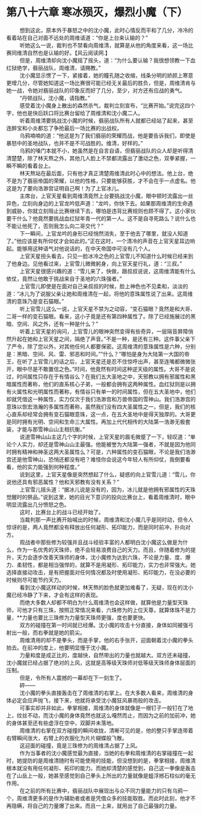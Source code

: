 <h1>第八十六章 寒冰殒灭，爆烈小魔（下）</h1>
<div id="content">&nbsp&nbsp&nbsp&nbsp&nbsp&nbsp&nbsp&nbsp
 想到这此，原本外于暴怒之中的沈小魔，此时心情反而平和了几分，冷冷的看着站在自己对面不远处的周维请道：“你是上台来认输的？”
 <br/>&nbsp&nbsp&nbsp&nbsp&nbsp&nbsp&nbsp&nbsp
 听她这么一说，裁判也不禁看向周维清，就算是从他的角度来看，这一场比赛同维清自然也是认输的好。【风云阅读网.】
 <br/>&nbsp&nbsp&nbsp&nbsp&nbsp&nbsp&nbsp&nbsp
 但是，周维清却向沈小魔摇了摇头，道：“为什么要认输？我很想领教一下血红狱绝学，翡丽战队，周维清，请赐教。”
 <br/>&nbsp&nbsp&nbsp&nbsp&nbsp&nbsp&nbsp&nbsp
 沈小魔显示愣了一下，紧接着，她的瞳孔随之收缩，线条分明的娇颜上寒意更增几分，尽管她知道这一场比赛很可能已经无关最后的胜负，但是，周维清肯与她一战，令她对翡丽战队的印象反而好了几分，至少，对方还有应战的勇气。
 <br/>&nbsp&nbsp&nbsp&nbsp&nbsp&nbsp&nbsp&nbsp
 “丹顿战队，沈小魔，请指教。”
 <br/>&nbsp&nbsp&nbsp&nbsp&nbsp&nbsp&nbsp&nbsp
 感受着沈小魔身上散出的森然杀气，裁判立刻宣布，“比赛开始。”说完这四个字，他也是快后跃口将比赛台留给了周维清和沈小魔二人。
 <br/>&nbsp&nbsp&nbsp&nbsp&nbsp&nbsp&nbsp&nbsp
 听着周维清要挑战沈小魔的时候，翡丽战队所有人就都已经站了起来，甚至连醉宝和小炎都忘了争抢最后一场比赛的出战权。
 <br/>&nbsp&nbsp&nbsp&nbsp&nbsp&nbsp&nbsp&nbsp
 乌鸦喃喃的道：“他这是为了我们翡丽的荣耀而战，他是要告诉我们，即使是暴怒中的圣地战队，也并不是不可战胜的。维清，好样的。”
 <br/>&nbsp&nbsp&nbsp&nbsp&nbsp&nbsp&nbsp&nbsp
 乌鸦的嗓门本就不小，她虽然是在自言自语，但翡丽战队的众人却是听得清清楚楚，除了林天熬之外，其他几人脸上不禁都流露出了激动之色，双拳紧握，一瞬不瞬的看着台上。
 <br/>&nbsp&nbsp&nbsp&nbsp&nbsp&nbsp&nbsp&nbsp
 林天熬站在最后面，只有他才真正清楚周维清此时心中的想法。他上台，绝不是为了翡丽帝国的荣耀，以他的性格，只要能够获胜，才不会在乎一点虚名。他这是为了要向浩渺宫证明自己啊！为了上官冰儿。
 <br/>&nbsp&nbsp&nbsp&nbsp&nbsp&nbsp&nbsp&nbsp
 主席台，上官天星看到周维清竟然上台要挑战沈小魔，眼中顿时流露出一丝异色，立刻向身边的上官龙吟低声道：“龙吟，你快下去。如果那周维清的生命遇到威胁，你就立刻阻止比赛继续下去，哪怕是违背比赛规则也顾不得了。这小家伙要干什么？他竟然要挑战血红狱年青一代的第一人。这不是自寻死路么？说什么也不能让他死了，否则我怎么向二哥交代？”
 <br/>&nbsp&nbsp&nbsp&nbsp&nbsp&nbsp&nbsp&nbsp
 下一瞬间，上官龙吟的身形已经悄然消失，至于他去了哪里，就没人知道了。”他应该是有所仰仗才会如此的。”正在这时，一个清冷的声音在上官天星耳边响起。能够用这种语气对他说话的，在中天帝国中可没有几个人。
 <br/>&nbsp&nbsp&nbsp&nbsp&nbsp&nbsp&nbsp&nbsp
 上官天星扭头看去，只见一脸冰冷之色的上官雪儿不知道什么时候已经来到了他身边。见他看过来，上官雪儿微微躬身，向上官天星行礼，道：“三叔。”
 <br/>&nbsp&nbsp&nbsp&nbsp&nbsp&nbsp&nbsp&nbsp
 上官天星很感兴趣的道：“雪儿来了，快做，跟叔叔说说，这周维清能有什么依仗，竟然让他敢于挑战来自于圣地的六珠强者。”
 <br/>&nbsp&nbsp&nbsp&nbsp&nbsp&nbsp&nbsp&nbsp
 上官雪儿即使是在面对自己亲叔叔的时候，脸上神色也不见柔和，淡淡的道：“冰儿为了说服父亲让她和周维清在一起，将他的意珠属性说了出来。这周维清的意珠乃是变石猫眼。”
 <br/>&nbsp&nbsp&nbsp&nbsp&nbsp&nbsp&nbsp&nbsp
 听上官雪儿这么一说，上官天星不禁为之动容，“变石猫眼？竟然是和大哥、二哥一样的变石猫眼。看来，这小子竟是还有第四种属性了。除了已经施展过的黑暗、空间、风之外，还有一种是什么？”
 <br/>&nbsp&nbsp&nbsp&nbsp&nbsp&nbsp&nbsp&nbsp
 听着上官天星的询问，上官雪儿的眼神突然变得有些奇异，一层隔音屏障俏然升起在她和上官天星之间，隔绝了声音。”不是一种，是还有三种。这件事父亲下了严令，除了您以外，对其他任何人都要保密。这周维清的意珠属性是六种，分别是：黑暗、空间、风、雷、邪恶和时间。””什么？”哪怕是身为大陆第一大国的帝王，在听了上官雪儿的话之后，上官天星还是忍不住惊呼出声，甚至连嘴都微微张开，眼中尽是不敢置信之色。”时间，他竟然有时间这种逆天级的属性。大哥不是说过，时间属性只存在于有情谷么？在我们五大圣地之中，天邪教以拥有邪属性和黑暗属性而著称，他们的直系核心子弟，一般都会拥有这两种属性。血红狱则是以拥有火属性和光明属性而著称，有情谷只有单一的时间属性，但在五大圣地中，他们却就凭借这一种属性，实力仅次于我们浩渺宫和万兽帝国的雪神山。我们浩渺宫的意珠以恢宏浩瀚的多属性而著称，虽然我们没有四大圣属性之一，但是，我们的核心直系却经常会拥有变石猫眼意珠，这一点，在五大圣地中是得天独厚的。大哥更是同时拥有光明、空间和生命三大属性。再加上代代相传的大陆第一浩渺无极套装，才能与那雪神山山主相抗衡。”
 <br/>&nbsp&nbsp&nbsp&nbsp&nbsp&nbsp&nbsp&nbsp
 说道雪神山山主这几个字的时候，上官天星的眉毛微蹙了一下，轻叹道：“单论个人实力，却还是雪神山山主最强。他能被誉为大陆第一强者，不就是因为他同时拥有精神和神圣这两大圣属性么？可是，六种属性的变石猫眼，不论是我们浩渺宫还是他雪神山，恐悄还都没有吧？难怪你会说这今年轻人有所仰仗，我倒要看看，他的实力能强到何种程度。”
 <br/>&nbsp&nbsp&nbsp&nbsp&nbsp&nbsp&nbsp&nbsp
 说到这里，上官天星像是突然想起了什么，疑惑的向上官雪儿道：“雪儿，你说他还具有邪恶属性？他和天邪教有没有关系？”
 <br/>&nbsp&nbsp&nbsp&nbsp&nbsp&nbsp&nbsp&nbsp
 上官雪儿摇头道：“据冰儿说是没有的，因为，冰儿就是他拥有邪属性的天珠觉醒时的祭品。”说到这里，她的目光下意识的投向比赛台上，看着周维清时，眼中明显流露出几分愤怒之色。
 <br/>&nbsp&nbsp&nbsp&nbsp&nbsp&nbsp&nbsp&nbsp
 这时，比赛台上的战斗已经开始了。
 <br/>&nbsp&nbsp&nbsp&nbsp&nbsp&nbsp&nbsp&nbsp
 当裁判那一声比赛开始喊出的时候，周维清和沈小魔几乎是同时动，但令人惊讶的是，两人竟然都没有释放出任何凝形、拓印能力，而是同时前冲，扑向对方。
 <br/>&nbsp&nbsp&nbsp&nbsp&nbsp&nbsp&nbsp&nbsp
 观战者中那些修为较强并且战斗经验丰富的人都明白沈小魔这么做是为什么，作为一名优秀的天珠师，绝不会轻易浪费自己的天力。而且，伴随着修为的提升，天力会逐步改善天珠师的身体，沈小魔修为达到六珠，不论是力量、度、爆力、柔韧性，都是相当强悍的，就算不是用凝形、拓印能力，实力也非常强大。她选择直接动攻击，是有把握面对任何情况都及时使用凝形、拓印能力，在没必要的时候则尽可能节约天力。
 <br/>&nbsp&nbsp&nbsp&nbsp&nbsp&nbsp&nbsp&nbsp
 看到沈小魔这样动的时候，林天熬的脸色就更加难看了，无疑，现在的沈小魔已经冷静了下来，才会有这样的表现。
 <br/>&nbsp&nbsp&nbsp&nbsp&nbsp&nbsp&nbsp&nbsp
 而绝大多数人却都不明白为什么周维清也会这样做，就算他是力量型天珠师，可他才只有三珠，按照正常情况来看，六珠修为的上位天尊，就算体珠不是力量，**力量也要比三珠修为力量型天珠师更强，度也要更快。
 <br/>&nbsp&nbsp&nbsp&nbsp&nbsp&nbsp&nbsp&nbsp
 双方的碰撞在第一时间就已经爆。沈小魔的攻击十分直接，身体如同被强弓射出一般，而右拳就是她的箭尖。
 <br/>&nbsp&nbsp&nbsp&nbsp&nbsp&nbsp&nbsp&nbsp
 周维清用的却不是拳头，而是手掌，他的右手张开，迎面朝着沈小魔的拳头拍去。在前冲的度上，他要明显慢于沈小魔。
 <br/>&nbsp&nbsp&nbsp&nbsp&nbsp&nbsp&nbsp&nbsp
 力量和度是成正比的，度越快，自然带出的力量也就越大。双方还未碰撞，沈小魔就已经占据了绝对的上风，这就是高等级天珠师对低等级天珠师身体层面的压制。
 <br/>&nbsp&nbsp&nbsp&nbsp&nbsp&nbsp&nbsp&nbsp
 但是，令所有人震撼的一幕却在下一刻生了。
 <br/>&nbsp&nbsp&nbsp&nbsp&nbsp&nbsp&nbsp&nbsp
 砰——
 <br/>&nbsp&nbsp&nbsp&nbsp&nbsp&nbsp&nbsp&nbsp
 沈小魔的拳头直接轰击在了周维清的右掌上。在大多数人看来，周维清的身体必定会应声抛飞，接下来，他就将承受沈小魔狂风暴雨般的攻击。
 <br/>&nbsp&nbsp&nbsp&nbsp&nbsp&nbsp&nbsp&nbsp
 可事实却并非如此，拳掌相接，周维清的身体就像是一根钉子一般钉在了地上，纹丝不动，而沈小魔的身体竟然也就这么嘎然而止，而因为之前的加前冲，她的身体甚至还有些虚浮在空中，双脚并未落地。
 <br/>&nbsp&nbsp&nbsp&nbsp&nbsp&nbsp&nbsp&nbsp
 周维清的右掌在双方碰撞的瞬间收拢，清晰可见的是，他的整只手掌连带着右臂瞬间涨大，右臂上的衣服化为片片蝴蝶般飞散。
 <br/>&nbsp&nbsp&nbsp&nbsp&nbsp&nbsp&nbsp&nbsp
 这迎面的碰撞，竟是三珠修为的周维清占据了上风。
 <br/>&nbsp&nbsp&nbsp&nbsp&nbsp&nbsp&nbsp&nbsp
 作为当事者的沈小魔感觉最为直接，当她的右拳和周维清的右掌碰撞在一起时，她提防的是周维清随时有可能使用的技能，但没想到的是，拳掌相接，周维清根本就没有用任何凝形、拓印的能力。而她却清楚的感觉到，自己这一拳像是轰击在了山岳上一般，她甚至感觉到自己拳头上所出的力量就像是蛆浮撼石柱似的毫无作用。
 <br/>&nbsp&nbsp&nbsp&nbsp&nbsp&nbsp&nbsp&nbsp
 在之前的所有比赛中，翡丽战队中展现出与众不同力量能力的只有乌鸦一个，周维清更多的是作为辅助者或者是凭借众多的技能取胜。而此时此刻，他才不再隐瞒，将自己的力量爆了出来。而且一上来，就用出了自己最强的力量。
 <br/>&nbsp&nbsp&nbsp&nbsp&nbsp&nbsp&nbsp&nbsp
 <br/>&nbsp&nbsp&nbsp&nbsp&nbsp&nbsp&nbsp&nbsp
</div>
